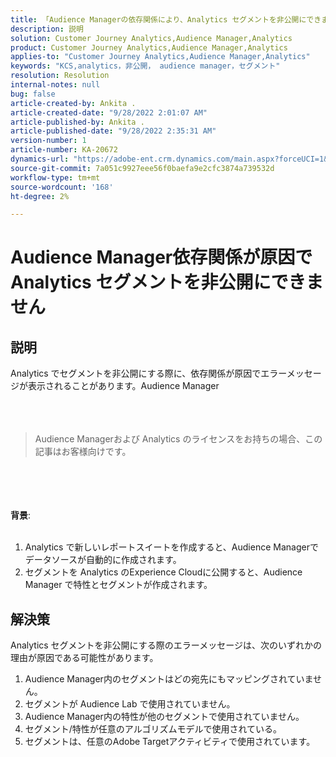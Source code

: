 ```yaml
---
title: 「Audience Managerの依存関係により、Analytics セグメントを非公開にできませんでした」
description: 説明
solution: Customer Journey Analytics,Audience Manager,Analytics
product: Customer Journey Analytics,Audience Manager,Analytics
applies-to: "Customer Journey Analytics,Audience Manager,Analytics"
keywords: "KCS,analytics，非公開， audience manager，セグメント"
resolution: Resolution
internal-notes: null
bug: false
article-created-by: Ankita .
article-created-date: "9/28/2022 2:01:07 AM"
article-published-by: Ankita .
article-published-date: "9/28/2022 2:35:31 AM"
version-number: 1
article-number: KA-20672
dynamics-url: "https://adobe-ent.crm.dynamics.com/main.aspx?forceUCI=1&pagetype=entityrecord&etn=knowledgearticle&id=1d3e7063-d13e-ed11-9db1-0022480869de"
source-git-commit: 7a051c9927eee56f0baefa9e2cfc3874a739532d
workflow-type: tm+mt
source-wordcount: '168'
ht-degree: 2%

---
```


# Audience Manager依存関係が原因で Analytics セグメントを非公開にできません

## 説明

Analytics でセグメントを非公開にする際に、依存関係が原因でエラーメッセージが表示されることがあります。Audience Manager<br><br> <br><br>

> Audience Managerおよび Analytics のライセンスをお持ちの場合、この記事はお客様向けです。

<br><br> <br><br><b>背景</b>:<br><br>
1. Analytics で新しいレポートスイートを作成すると、Audience Managerでデータソースが自動的に作成されます。
2. セグメントを Analytics のExperience Cloudに公開すると、Audience Manager で特性とセグメントが作成されます。



## 解決策


Analytics セグメントを非公開にする際のエラーメッセージは、次のいずれかの理由が原因である可能性があります。

1. Audience Manager内のセグメントはどの宛先にもマッピングされていません。
2. セグメントが Audience Lab で使用されていません。
3. Audience Manager内の特性が他のセグメントで使用されていません。
4. セグメント/特性が任意のアルゴリズムモデルで使用されている。
5. セグメントは、任意のAdobe Targetアクティビティで使用されています。

